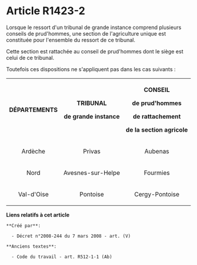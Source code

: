# Article R1423-2

Lorsque le ressort d'un tribunal de grande instance comprend plusieurs conseils de prud'hommes, une section de l'agriculture
unique est constituée pour l'ensemble du ressort de ce tribunal.

Cette section est rattachée au conseil de prud'hommes dont le siège est celui de ce tribunal.

Toutefois ces dispositions ne s'appliquent pas dans les cas suivants :

<table>
      <tbody><tr>
        <th>

DÉPARTEMENTS</th>
        <th>

TRIBUNAL

de grande instance</th>
        <th colspan="-1">

CONSEIL

de prud'hommes

de rattachement

de la section agricole</th>
      </tr>
      <tr>
        <td align="center">

Ardèche</td>
        <td align="center">

Privas</td>
        <td align="center">

Aubenas</td>
      </tr>
      <tr>
        <td align="center">

Nord</td>
        <td align="center">

Avesnes-sur-Helpe</td>
        <td align="center">

Fourmies</td>
      </tr>
      <tr>
        <td align="center">

Val-d'Oise</td>
        <td align="center">

Pontoise</td>
        <td align="center">

Cergy-Pontoise</td>
      </tr>
    </tbody></table>

**Liens relatifs à cet article**

	**Créé par**:

	  - Décret n°2008-244 du 7 mars 2008 - art. (V)

	**Anciens textes**:

	  - Code du travail - art. R512-1-1 (Ab)
